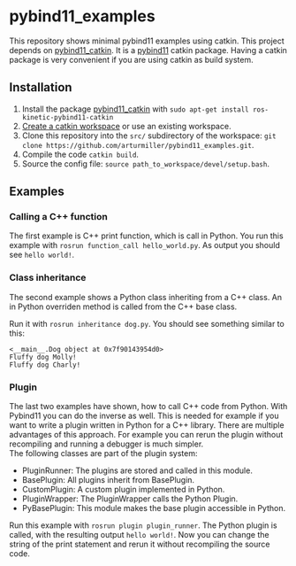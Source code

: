 # pybind11_examples
This repository shows minimal pybind11 examples using catkin. This project depends on [pybind11_catkin](https://github.com/ipab-slmc/pybind11_catkin). It is a [pybind11](https://github.com/pybind/pybind11) catkin package. Having a catkin package is very convenient if you are using catkin as build system.

## Installation
1. Install the package [pybind11_catkin](https://github.com/ipab-slmc/pybind11_catkin) with ```sudo apt-get install ros-kinetic-pybind11-catkin```
2. [Create a catkin workspace](https://catkin-tools.readthedocs.io/en/latest/quick_start.html#initializing-a-new-workspace) or use an existing workspace.
3. Clone this repository into the ```src/``` subdirectory of the workspace: ``git clone https://github.com/arturmiller/pybind11_examples.git``.
4. Compile the code ```catkin build```.
5. Source the config file: ```source path_to_workspace/devel/setup.bash```.

## Examples

### Calling a C++ function
The first example is C++ print function, which is call in Python.
You run this example with ```rosrun function_call hello_world.py```. As output you should see ```hello world!```.

### Class inheritance
The second example shows a Python class inheriting from a C++ class. An in Python overriden method is called from the C++ base class.

Run it with ```rosrun inheritance dog.py```. You should see something similar to this:  
```
<__main__.Dog object at 0x7f90143954d0>
Fluffy dog Molly!
Fluffy dog Charly!
```

### Plugin
The last two examples have shown, how to call C++ code from Python. With Pybind11 you can do the inverse as well. This is needed for example if you want to write a plugin written in Python for a C++ library. There are multiple advantages of this approach. For example you can rerun the plugin without recompiling and running a debugger is much simpler.  
The following classes are part of the plugin system:
- PluginRunner: The plugins are stored and called in this module.
- BasePlugin: All plugins inherit from BasePlugin.
- CustomPlugin: A custom plugin implemented in Python.
- PluginWrapper: The PluginWrapper calls the Python Plugin.
- PyBasePlugin: This module makes the base plugin accessible in Python.  

Run this example with ```rosrun plugin plugin_runner```. The Python plugin is called, with the resulting output ```hello world!```. Now you can change the string of the print statement and rerun it without recompiling the source code.
